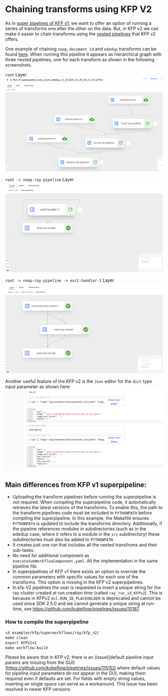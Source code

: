 # Chaining transforms using KFP V2

As in [super pipelines of KFP v1](../../../../../kfp/doc/multi_transform_pipeline.md), we want to offer an option of running a series of transforms one after the other on the data. But, in KFP v2 we can make it easier to chain transforms using the [nested pipelines](https://www.kubeflow.org/docs/components/pipelines/user-guides/components/compose-components-into-pipelines/#pipelines-as-components) that KFP v2 offers.

One example of chaining `noop`, `document id` and `ededup` transforms can be found [here](superpipeline_noop_docId_ededup_v2_wf.py). When running this pipeline it appears as hierarchical graph with three nested pipelines, one for each transform as shown in the following screenshots.

`root` Layer
![nested_pipeline](./nested_pipeline.png)

`root -> noop-ray-pipeline` Layer
![noop_nested_pipeline](noop_nested.png)

`root -> noop-ray-pipeline -> exit-handler-1` Layer
![noop_layer_pipeline](noop_layer.png)

Another useful feature of the KFP v2 is the `Json` editor for the `dict` type input parameter as shown here:
![json_param](json_param.png)

## Main differences from KFP v1 superpipeline:
- Uploading the transform pipelines before running the superpipeline is not required. When compiling the superpipeline code, it automatically retrieves the latest versions of the transforms.
  To enable this, the path to the transform pipelines code must be included in `PYTHONPATH` before compiling the superpipeline. In this example, the Makefile ensures `PYTHONPATH` is updated to include the transforms directory. Additionally, if the pipeline references modules in subdirectories 
  (such as in the ededup case, where it refers to a module in the `src` subdirectory) these subdirectories must also be added to `PYTHONPATH`.
- It creates just one run that includes all the nested transfroms and their sub-tasks.
- No need for additional component as `executeSubWorkflowComponent.yaml`. All the implementation in the same pipeline file.
- In superpipelines of KFP v1 there exists an option to override the common parameters with specific values for each one of the transforms. This option is missing in the KFP v2 superpipelines.
- In kfp V2 pipelines the user is requested to insert a unique string for the ray cluster created at run creation time (called `ray_run_id_KFPv2`). This is because in KFPv2 `dsl.RUN_ID_PLACEHOLDER` is deprecated and cannot be used since SDK 2.5.0 and we cannot generate a unique string at run-time, see https://github.com/kubeflow/pipelines/issues/10187.

### How to compile the superpipeline
```
cd examples/kfp/superworkflows/ray/kfp_v2/
make clean
export KFPv2=1
make workflow-build
```

Please be aware that in KFP v2, there is an (issue)[default pipeline input params are missing from the GUI](https://github.com/kubeflow/pipelines/issues/11515]] where default values for pipeline input parameters do not appear in the GUI, 
making them required even if defaults are set. For fields with empty string values, inserting an single space can serve as a workaround. 
This issue has been resolved in newer KFP versions.
